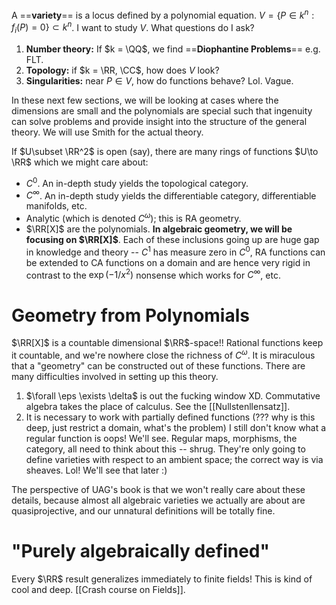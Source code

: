 A ==**variety**== is a locus defined by a polynomial equation. $V = \{P\in k^n: f_i(P) = 0\}\subset k^n$. I want to study $V$. What questions do I ask?
1. **Number theory:** If $k = \QQ$, we find ==**Diophantine Problems**== e.g. FLT.
2. **Topology:** if $k = \RR, \CC$, how does $V$ look?
3. **Singularities:** near $P\in V$, how do functions behave? Lol. Vague.

In these next few sections, we will be looking at cases where the dimensions are small and the polynomials are special such that ingenuity can solve problems and provide insight into the structure of the general theory. We will use Smith for the actual theory.

If $U\subset \RR^2$ is open (say), there are many rings of functions $U\to \RR$ which we might care about:
- $C^0$. An in-depth study yields the topological category.
- $C^\infty$. An in-depth study yields the differentiable category, differentiable manifolds, etc.
- Analytic (which is denoted $C^\omega$); this is RA geometry.
- $\RR[X]$ are the polynomials. **In algebraic geometry, we will be focusing on $\RR[X]$**.
Each of these inclusions going up are huge gap in knowledge and theory -- $C^1$ has measure zero in $C^0$, RA functions can be extended to CA functions on a domain and are hence very rigid in contrast to the $\exp(-1/x^2)$ nonsense which works for $C^\infty$, etc.

# Geometry from Polynomials

$\RR[X]$ is a countable dimensional $\RR$-space!! Rational functions keep it countable, and we're nowhere close the richness of $C^\omega$. It is miraculous that a "geometry" can be constructed out of these functions. There are many difficulties involved in setting up this theory.
1. $\forall \eps \exists \delta$ is out the fucking window XD. Commutative algebra takes the place of calculus. See the [[Nullstenllensatz]].
2. It is necessary to work with partially defined functions (??? why is this deep, just restrict a domain, what's the problem) I still don't know what a regular function is oops! We'll see. Regular maps, morphisms, the category, all need to think about this -- shrug. They're only going to define varieties with respect to an ambient space; the correct way is via sheaves. Lol! We'll see that later :)

The perspective of UAG's book is that we won't really care about these details, because almost all algebraic varieties we actually are about are quasiprojective, and our unnatural definitions will be totally fine.

# "Purely algebraically defined"

Every $\RR$ result generalizes immediately to finite fields! This is kind of cool and deep. [[Crash course on Fields]].